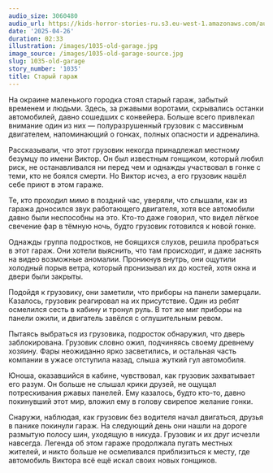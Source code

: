 ```yaml
---
audio_size: 3060480
audio_url: https://kids-horror-stories-ru.s3.eu-west-1.amazonaws.com/audio/1035-old-garage.mp3
date: '2025-04-26'
duration: 02:33
illustration: /images/1035-old-garage.jpg
image_source: /images/1035-old-garage-source.jpg
slug: 1035-old-garage
story_number: '1035'
title: Старый гараж
---
```


На окраине маленького городка стоял старый гараж, забытый временем и людьми. Здесь, за ржавыми воротами, скрывались останки автомобилей, давно сошедших с конвейера. Больше всего привлекал внимание один из них — полуразрушенный грузовик с массивным двигателем, напоминающий о гонках, полных опасности и адреналина.

Рассказывали, что этот грузовик некогда принадлежал местному безумцу по имени Виктор. Он был известным гонщиком, который любил риск, не останавливался ни перед чем и однажды участвовал в гонке с теми, кто не боялся смерти. Но Виктор исчез, а его грузовик нашёл себе приют в этом гараже.

Те, кто проходил мимо в поздний час, уверяли, что слышали, как из гаража доносился звук работающего двигателя, хотя все автомобили давно были неспособны на это. Кто-то даже говорил, что видел лёгкое свечение фар в тёмную ночь, будто грузовик готовился к новой гонке.

Однажды группа подростков, не боящихся слухов, решила пробраться в этот гараж. Они хотели выяснить, что там происходит, и даже заснять на видео возможные аномалии. Проникнув внутрь, они ощутили холодный порыв ветра, который пронизывал их до костей, хотя окна и двери были закрыты.

Подойдя к грузовику, они заметили, что приборы на панели замерцали. Казалось, грузовик реагировал на их присутствие. Один из ребят осмелился сесть в кабину и тронул руль. В тот же миг приборы на панели ожили, и двигатель завёлся с оглушительным ревом.

Пытаясь выбраться из грузовика, подросток обнаружил, что дверь заблокирована. Грузовик словно ожил, подчиняясь своему древнему хозяину. Фары неожиданно ярко засветились, и остальная часть компании в ужасе отступила назад, слыша жуткий гул автомобиля.

Юноша, оказавшийся в кабине, чувствовал, как грузовик захватывает его разум. Он больше не слышал крики друзей, не ощущал потрескивания ржавых панелей. Ему казалось, будто кто-то, давно покинувший этот мир, вложил ему в голову свирепое желание гонки.

Снаружи, наблюдая, как грузовик без водителя начал двигаться, друзья в панике покинули гараж. На следующий день они нашли на дороге размытую полосу шин, уходящую в никуда. Грузовик и их друг исчезли навсегда. Легенда об этом гараже продолжала пугать местных жителей, и никто больше не осмеливался приблизиться к месту, где автомобиль Виктора всё ещё искал своих новых гонщиков.